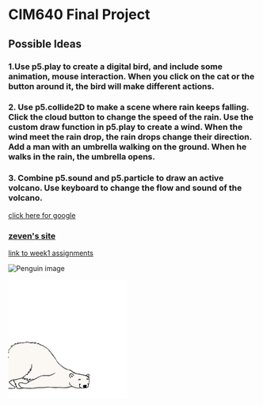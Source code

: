 # CIM640 Final Project 

## Possible Ideas

### 1.Use p5.play to create a digital bird, and  include some animation, mouse interaction. When you click on the cat or the button around it, the bird will make different actions.
### 2. Use p5.collide2D to make a scene where rain keeps falling. Click the cloud button to change the speed of the rain. Use the custom draw function in p5.play to create a wind. When the wind meet the rain drop, the rain drops change their direction. Add a man with an umbrella walking on the ground. When he walks in the rain, the umbrella opens.
### 3. Combine p5.sound and p5.particle to draw an active volcano. Use keyboard to change the flow and sound of the volcano.


[click here for google](http://www.google.com)

### [zeven's site](http://www.zevenrodriguez.com)

[link to week1 assignments](https://github.com/rhondaqian/CIM640/tree/master/Week1)

![Penguin image](http://www.mikereyfman.com/Photography-Wildlife-Animals/King-Penguin-Chicks-In-Creche-South-Georgia-Sub-Antarctic/big/MR0104.jpg)

![Polar bear](https://github.com/rhondaqian/hello-world/blob/master/05.gif?raw=true)
